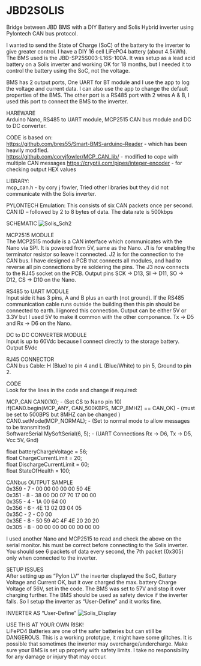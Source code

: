 # JBD2SOLIS
Bridge between JBD BMS with a DIY Battery and Solis Hybrid inverter using Pylontech CAN bus protocol.

I wanted to send the State of Charge (SoC) of the battery to the inverter 
to give greater control. I have a DIY 16 cell LiFePO4 battery (about 4.5kWh).
The BMS used is the JBD-SP25S003-L16S-100A. It was setup as a lead acid battery on a Solis inverter 
and working OK for 18 months, but I needed it to control the battery using the SoC, not the voltage.

BMS has 2 output ports, One UART for BT module and I use the app to log the voltage and current data. 
I can also use the app to change the default properties of the BMS. 
The other port is a RS485 port with 2 wires A & B, 
I used this port to connect the BMS to the inverter.

HAREWARE                                                                                         
Arduino Nano, RS485 to UART module, MCP2515 CAN bus module and DC to DC converter.

CODE is based on:  
https://github.com/bres55/Smart-BMS-arduino-Reader - which has been heavily modified.   
https://github.com/coryjfowler/MCP_CAN_lib/ - modified to cope with multiple CAN messages
https://cryptii.com/pipes/integer-encoder - for checking output HEX values 

LIBRARY:                                                                                  
mcp_can.h  - by cory j fowler,  Tried other libraries but they did not communicate with the Solis inverter.

PYLONTECH Emulation: This consists of six CAN packets once per second. CAN ID – followed by 2 to 8 bytes of data. 
The data rate is 500kbps 

SCHEMATIC
![Solis_Sch2](https://github.com/martc55/JBD2SOLIS/assets/40126951/3cbb71ba-61c7-4f2f-ab63-f85e19b3d75f)

MCP2515 MODULE                                                                                            
The MCP2515 module is a CAN interface which communicates with the Nano via SPI. It is powered from 5V, same as the Nano.  J1 is for enabling the terminator resistor so  leave it connected. J2 is for the connection to the CAN bus. I have designed a PCB that connects all modules, and had to reverse all pin connections by re soldering the pins. The J3 now connects to the RJ45 socket on the PCB.
Output pins SCK -> D13,  SI -> D11,  SO -> D12,  CS -> D10 on the Nano.

RS485 to UART MODULE                                                                                   
Input side it has 3 pins, A and B plus an earth (not ground). If the RS485 communication cable runs outside the building then this pin should be connected to earth. I ignored this connection.
Output can be either 5V or 3.3V but I used 5V to make it common with the other componance.
Tx -> D5 and Rx -> D6 on the Nano.

DC to DC CONVERTER MODULE                                                                                                                                                             
Input is up to 60Vdc because I connect directly to the storage battery.
Output 5Vdc

RJ45 CONNECTOR                                                                                 
CAN bus Cable:  H (Blue) to pin 4 and L (Blue/White) to pin 5,   Ground to pin 2.

CODE                                                                                    
Look for the lines in the code and change if required:                                       

MCP_CAN CAN0(10); - (Set CS to Nano pin 10)                                                   
if(CAN0.begin(MCP_ANY, CAN_500KBPS, MCP_8MHZ) == CAN_OK) - (must be set to 500BPS but 8MHZ can be changed )                                    
CAN0.setMode(MCP_NORMAL); - (Set to normal mode to allow messages to be transmitted)                            
SoftwareSerial MySoftSerial(6, 5); - (UART Connections Rx -> D6, Tx -> D5, Vcc 5V, Gnd) 

float batteryChargeVoltage = 56;                                     
float ChargeCurrentLimit = 20;                                   
float DischargeCurrentLimit  = 60;                      
float StateOfHealth  = 100;                                   

CANbus OUTPUT SAMPLE                                            
0x359 - 7 - 00 00 00 00 00 50 4E                              
0x351 - 8 - 38 00 D0 07 70 17 00 00                                            
0x355 - 4 - 1A 00 64 00                   	                         
0x356 - 6 - 4E 13 02 03 04 05             	                    
0x35C - 2 - C0 00                         	                                 
0x35E - 8 - 50 59 4C 4F 4E 20 20 20       	                                
0x305 - 8 - 00 00 00 00 00 00 00 00                          

I used another Nano and MCP2515 to read and check the above on the serial monitor. 
his must be correct before connecting to the Solis inverter. 
You should see 6 packets of data every second, the 7th packet (0x305) only when connected to the inverter.

SETUP ISSUES                                   
After setting up as “Pylon LV” the inverter displayed the SoC, Battery Voltage and Current OK, 
but it over charged the max. battery Charge Voltage of 56V, set in the code. The BMS was set to 57V and 
stop it over charging further. The BMS should be used as safety device if the inverter falls.
So I setup the inverter as “User-Define” and it works fine. 

INVERTER AS “User-Define”
![Solis_Display](https://github.com/martc55/JBD2SOLIS/assets/40126951/f2f5980b-6f6f-4ac2-bbc1-b7ee474fcb04)

USE THIS AT YOUR OWN RISK!                                                             
LiFePO4 Batteries are one of the safer batteries but can still be DANGEROUS. 
This is a working prototype, it might have some glitches. 
It is possible that sometimes the inverter may overcharge/undercharge. 
Make sure your BMS is set up properly with safety limits. 
I take no responsibility for any damage or injury that may occur.



